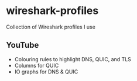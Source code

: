# wireshark-profiles
Collection of Wireshark profiles I use

## YouTube
* Colouring rules to highlight DNS, QUIC, and TLS
* Columns for QUIC
* IO graphs for DNS & QUIC
